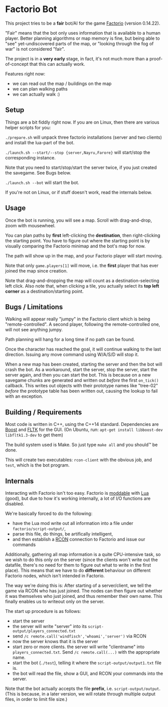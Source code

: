 Factorio Bot
============

This project tries to be a **fair** bot/AI for the game
[Factorio](https://www.factorio.com) (version 0.14.22).

"Fair" means that the bot only uses information that is available to a human
player. Better planning algorithms or map memory is fine, but being able to
"see" yet-undiscovered parts of the map, or "looking through the fog of war"
is not considered "fair".

The project is in a **very early** stage, in fact, it's not much more than a
proof-of-concept that this can actually work.

Features right now:

  * we can read out the map / buildings on the map
  * we can plan walking paths
  * we can actually walk :)



Setup
------

Things are a bit fiddly right now. If you are on Linux, then there are various
helper scripts for you:

`./prepare.sh` will unpack three factorio installations (server and two
clients) and install the lua-part of the bot.

`./launch.sh --start/--stop {server,Nayru,Farore}` will start/stop the
corresponding instance.

Note that you need to start/stop/start the server twice, if you just created the
savegame. See Bugs below.

`./launch.sh --bot` will start the bot.

If you're not on Linux, or if stuff doesn't work, read the internals below.


Usage
-----

Once the bot is running, you will see a map. Scroll with drag-and-drop, zoom
with mousewheel.

You can plan paths by **first** left-clicking the **destination**, then
right-clicking the starting point. You have to figure out where the starting
point is by visually comparing the Factorio minimap and the bot's map for now.

The path will show up in the map, and your Factorio player will start moving.

Note that only `game.players[1]` will move, i.e. the **first** player that has
ever joined the map since creation.

Note that drag-and-dropping the map will count as a destination-selecting left
click. Also note that, when clicking a tile, you actually select its **top
left corner** as a destination/starting point.



Bugs / Limitations
------------------

Walking will appear really "jumpy" in the Factorio client which is being
"remote-controlled". A second player, following the remote-controlled one,
will not see anything jumpy.

Path planning will hang for a long time if no path can be found.

Once the character has reached the goal, it will continue walking to the
last direction. Issuing any move command using W/A/S/D will stop it.

When a new map has been created, starting the server and then the bot will crash
the bot. As a workaround, start the server, stop the server, start the server
again, and then you can start the bot. This is because on a new savegame chunks
are generated and written out *before* the first `on_tick()` callback. This
writes out objects with their prototype names like "tree-02" *before* the
prototype table has been written out, causing the lookup to fail with an
exception.

Building / Requirements
-----------------------

Most code is written in C++, using the C++14 standard. Dependencies are 
[Boost](boost.org) and [FLTK](fltk.org) for the GUI. (On Ubuntu, run:
`apt-get install libboost-dev libfltk1.3-dev` to get them)

The build system used is Make. So just type `make all` and you should™ be
done.

This will create two executables: `rcon-client` with the obvious job, and
`test`, which is the bot program.



Internals
---------

Interacting with Factorio isn't too easy. Factorio is [moddable](lua-api.factorio.com)
with [Lua](https://www.lua.org) (good), but due to how it's working
internally, a lot of I/O functions are disabled.

We're basically forced to do the following:

  * have the Lua mod write out all information into a file under
    `factorio/script-output/`,
  * parse this file, do things, be artifically intelligent,
  * and then establish a
    [RCON](https://developer.valvesoftware.com/wiki/Source_RCON_Protocol)
    connection to Factorio and issue our commands

Additionally, gathering all map information is a quite CPU-intensive task, so
we wish to do this only on the server (since the clients won't write out the
datafile, there's no need for them to figure out what to write in the first
place). This means that we have to do **different** behaviour on different
Factorio nodes, which isn't intended in Factorio.

The way we're doing this is: After starting of a server/client, we tell the
game via RCON who has just joined. The nodes can then figure out whether it
was themselves who just joined, and thus remember their own name.  This
finally enables us to writeout only on the server.

The start up procedure is as follows:

  * start the server
  * the server will write "server" into its `script-output/players_connected.txt`
  * send `/c remote.call('windfisch','whoami','server')` via RCON
  * now the server knows that it is the server
  * start zero or more clients. the server will write "clientname" into
    `players_connected.txt`. Send `/c remote.call(...)` with the appropriate
    name.
  * start the bot (`./test`), telling it where the `script-output/output1.txt`
    file is.
  * the bot will read the file, show a GUI, and RCON your commands into the
    server.

Note that the bot actually accepts the file **prefix**, i.e.
`script-output/output`. (This is because, in a later version, we will rotate
through multiple output files, in order to limit file size.)
